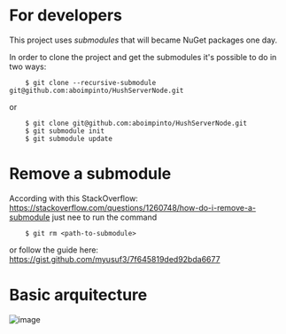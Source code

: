 # For developers

This project uses *submodules* that will became NuGet packages one day. 

In order to clone the project and get the submodules it's possible to do in two ways: 

```
    $ git clone --recursive-submodule git@github.com:aboimpinto/HushServerNode.git
```

or 

```
    $ git clone git@github.com:aboimpinto/HushServerNode.git
    $ git submodule init
    $ git submodule update
```

# Remove a submodule

According with this StackOverflow: https://stackoverflow.com/questions/1260748/how-do-i-remove-a-submodule
just nee to run the command

```
    $ git rm <path-to-submodule>
```

or follow the guide here: https://gist.github.com/myusuf3/7f645819ded92bda6677

# Basic arquitecture
![image](https://github.com/aboimpinto/HushServerNode/assets/1231687/d57c3c98-26a2-41ed-bcfa-ef7ce7875895)
